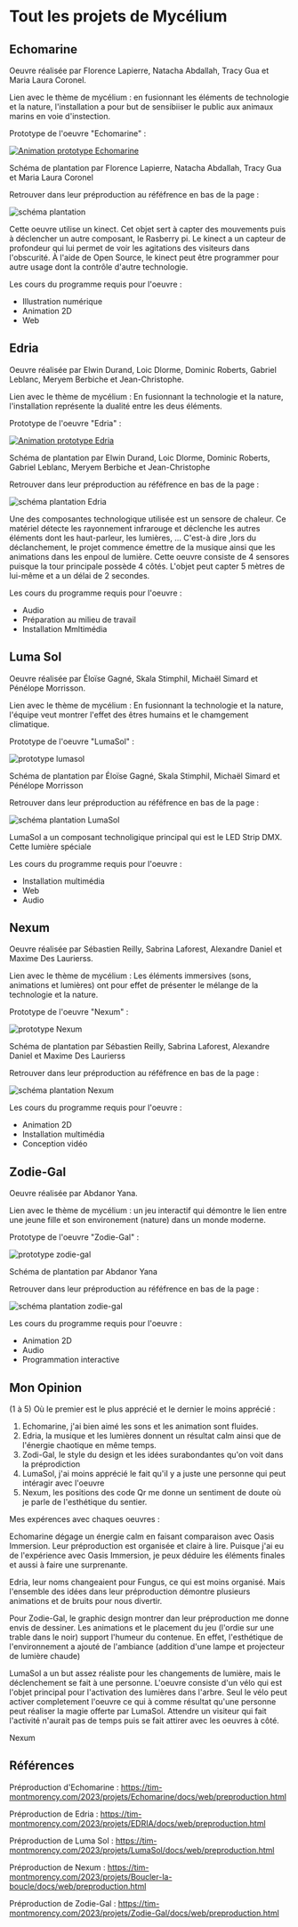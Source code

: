# Tout les projets de Mycélium

## Echomarine

Oeuvre réalisée par Florence Lapierre, Natacha Abdallah, Tracy Gua et Maria Laura Coronel.

Lien avec le thème de mycélium : en fusionnant les éléments de technologie et la nature, l'installation a pour but de sensibiiser le public aux animaux marins
en voie d'instection.

Prototype de l'oeuvre "Echomarine" :

[![Animation prototype Echomarine](https://i9.ytimg.com/vi/kGjfmbS7kY4/mq2.jpg?sqp=CITd2KAG-oaymwEoCMACELQB8quKqQMcGADwAQH4AbYIgAKAD4oCDAgAEAEYKSA8KH8wDw==&rs=AOn4CLAYtauvpo10pDJH-EgdB5QT5RfO_w)](https://youtube.com/shorts/kGjfmbS7kY4?feature=share)

Schéma de plantation par Florence Lapierre, Natacha Abdallah, Tracy Gua et Maria Laura Coronel

Retrouver dans leur préproduction au réféfrence en bas de la page :

![schéma plantation](https://user-images.githubusercontent.com/90852900/216374037-8080de26-ad2f-4eeb-83c4-d4192a348956.png)

Cette oeuvre utilise un kinect. Cet objet sert à capter des mouvements puis à déclencher un autre composant, le Rasberry pi. Le kinect a un capteur de profondeur qui lui permet de voir les agitations des visiteurs dans l'obscurité. À l'aide de Open Source, le kinect peut être programmer pour autre usage dont la contrôle d'autre technologie.

Les cours du programme requis pour l'oeuvre :
- Illustration numérique
- Animation 2D
- Web

## Edria

Oeuvre réalisée par Elwin Durand, Loic Dlorme, Dominic Roberts, Gabriel Leblanc, Meryem Berbiche et Jean-Christophe.

Lien avec le thème de mycélium : En fusionnant la technologie et la nature, l'installation représente la dualité entre les deus éléments. 

Prototype de l'oeuvre "Edria" :

[![Animation prototype Edria](https://i9.ytimg.com/vi/xjFtlaNWrlU/mq2.jpg?sqp=CITd2KAG-oaymwEoCMACELQB8quKqQMcGADwAQH4AbYIgAKAD4oCDAgAEAEYNiA5KH8wDw==&rs=AOn4CLCqJk3ncsxFAqpiTKWrFvoEiHdmDA)]( https://www.youtube.com/shorts/xjFtlaNWrlU)

Schéma de plantation par Elwin Durand, Loic Dlorme, Dominic Roberts, Gabriel Leblanc, Meryem Berbiche et Jean-Christophe

Retrouver dans leur préproduction au réféfrence en bas de la page :


![schéma plantation Edria](https://tim-montmorency.com/2023/projets/EDRIA/docs/preproduction/medias/plan_direction_capteur.png)


Une des composantes technologique utilisée est un sensore de chaleur. Ce matériel détecte les rayonnement infrarouge et déclenche les autres éléments dont les haut-parleur, les lumières, ... C'est-à dire ,lors du déclanchement, le projet commence émettre de la musique ainsi que les animations dans les enpoul de lumière. Cette oeuvre consiste de 4 sensores puisque la tour principale possède 4 côtés. L'objet peut capter 5 mètres de lui-même et a un délai de 2 secondes.

Les cours du programme requis pour l'oeuvre :

- Audio
- Préparation au milieu de travail
- Installation Mmltimédia

## Luma Sol

Oeuvre réalisée par Éloïse Gagné, Skala Stimphil, Michaël Simard et Pénélope Morrisson.

Lien avec le thème de mycélium : En fusionnant la technologie et la nature, l'équipe veut montrer l'effet des êtres humains et le chamgement climatique.

Prototype de l'oeuvre "LumaSol" :

![prototype lumasol](https://github.com/KristyMoussally/H23_TIM_documentation/blob/main/Mycelium/media/prototype_lumasol.jpg?raw=true)

Schéma de plantation par Éloïse Gagné, Skala Stimphil, Michaël Simard et Pénélope Morrisson

Retrouver dans leur préproduction au réféfrence en bas de la page :

![schéma plantation LumaSol](https://user-images.githubusercontent.com/78884924/216165162-092f1422-7864-483e-8bc3-b1ad0243268e.png)

LumaSol a un composant technoligique principal qui est  le LED Strip DMX. Cette lumière spéciale 

Les cours du programme requis pour l'oeuvre :
- Installation multimédia
- Web
- Audio

## Nexum

Oeuvre réalisée par Sébastien Reilly, Sabrina Laforest, Alexandre Daniel et Maxime Des Laurierss.

Lien avec le thème de mycélium : Les éléments immersives (sons, animations et lumières) ont pour effet de présenter le mélange de la technologie et la nature.

Prototype de l'oeuvre "Nexum" :

![prototype Nexum](https://user-images.githubusercontent.com/112190488/224383306-92d24548-2831-434e-9f0c-b1c1722defcc.png)

Schéma de plantation par Sébastien Reilly, Sabrina Laforest, Alexandre Daniel et Maxime Des Laurierss

Retrouver dans leur préproduction au réféfrence en bas de la page :

![schéma plantation Nexum](https://tim-montmorency.com/2023/projets/Nexum/docs/preproduction/medias/Passe_lumiere.png)

Les cours du programme requis pour l'oeuvre :
- Animation 2D
- Installation multimédia
- Conception vidéo

## Zodie-Gal

Oeuvre réalisée par Abdanor Yana.

Lien avec le thème de mycélium : un jeu interactif qui démontre le lien entre une jeune fille et son environement (nature) dans un monde moderne.

Prototype de l'oeuvre "Zodie-Gal" :

![prototype zodie-gal](https://github.com/KristyMoussally/H23_TIM_documentation/blob/main/Mycelium/media/prototype_zodie_gal.jpg?raw=true)

Schéma de plantation par Abdanor Yana 

Retrouver dans leur préproduction au réféfrence en bas de la page :

![schéma plantation zodie-gal](https://tim-montmorency.com/2023/projets/Zodie-Gal/docs/preproduction/outsider.png)

Les cours du programme requis pour l'oeuvre :
- Animation 2D
- Audio
- Programmation interactive

## Mon Opinion

(1 à 5) Où le premier est le plus apprécié et le dernier le moins apprécié : 

1. Echomarine, j'ai bien aimé les sons et les animation sont fluides.
2. Edria, la musique et les lumières donnent un résultat calm ainsi que de l'énergie chaotique en même temps.
3. Zodi-Gal, le style du design et les idées surabondantes qu'on voit dans la préprodiction 
4. LumaSol, j'ai moins apprécié le fait qu'il y a juste une personne qui peut intéragir avec l'oeuvre
5. Nexum, les positions des code Qr me donne un sentiment de doute où je parle de l'esthétique du sentier.

Mes expérences avec chaques oeuvres :

Echomarine dégage un énergie calm en faisant comparaison avec Oasis Immersion. Leur préproduction est organisée et claire à lire. Puisque j'ai eu de l'expérience avec Oasis Immersion, je peux déduire les éléments finales et aussi à faire une surprenante.

Edria, leur noms changeaient pour Fungus, ce qui est moins organisé. Mais l'ensemble des idées dans leur préproduction démontre plusieurs animations et de bruits pour nous divertir.

Pour Zodie-Gal, le graphic design montrer dan leur préproduction me donne envis de dessiner. Les animations et le placement du jeu (l'ordie sur une trable dans le noir) support l'humeur du contenue. En effet, l'esthétique de l'environnement a ajouté de l'ambiance (addition d'une lampe et projecteur de lumière chaude) 

LumaSol a un but assez réaliste pour les changements de lumière, mais le déclenchement se fait à une personne. L'oeuvre consiste d'un vélo qui est l'objet principal pour l'activation des lumières dans l'arbre. Seul le vélo peut activer completement l'oeuvre ce qui à comme résultat qu'une personne peut réaliser la magie offerte par LumaSol. Attendre un visiteur qui fait l'activité n'aurait pas de temps puis se fait attirer avec les oeuvres à côté.

Nexum

## Références

Préproduction d'Echomarine : https://tim-montmorency.com/2023/projets/Echomarine/docs/web/preproduction.html

Préproduction de Edria : https://tim-montmorency.com/2023/projets/EDRIA/docs/web/preproduction.html

Préproduction de Luma Sol : https://tim-montmorency.com/2023/projets/LumaSol/docs/web/preproduction.html

Préproduction de Nexum : https://tim-montmorency.com/2023/projets/Boucler-la-boucle/docs/web/preproduction.html

Préproduction de Zodie-Gal : https://tim-montmorency.com/2023/projets/Zodie-Gal/docs/web/preproduction.html
